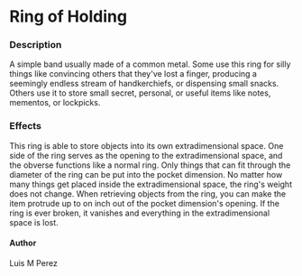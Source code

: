 # Ring of Holding
### Description
A simple band usually made of a common metal.
Some use this ring for silly things like convincing others that they've lost a finger, producing a seemingly endless stream of handkerchiefs, or dispensing small snacks.
Others use it to store small secret, personal, or useful items like notes, mementos, or lockpicks.

### Effects
This ring is able to store objects into its own extradimensional space.
One side of the ring serves as the opening to the extradimensional space, and the obverse functions like a normal ring.
Only things that can fit through the diameter of the ring can be put into the pocket dimension.
No matter how many things get placed inside the extradimensional space, the ring's weight does not change.
When retrieving objects from the ring, you can make the item protrude up to on inch out of the pocket dimension's opening.
If the ring is ever broken, it vanishes and everything in the extradimensional space is lost.

#### Author
Luis M Perez